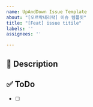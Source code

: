```yaml
---
name: UpAndDown Issue Template
about: "[오르락내리락] 이슈 템플릿"
title: "[Feat] issue titile"
labels: ''
assignees: ''

---
```


## 👻 Description

## ✅ ToDo
- [ ]
